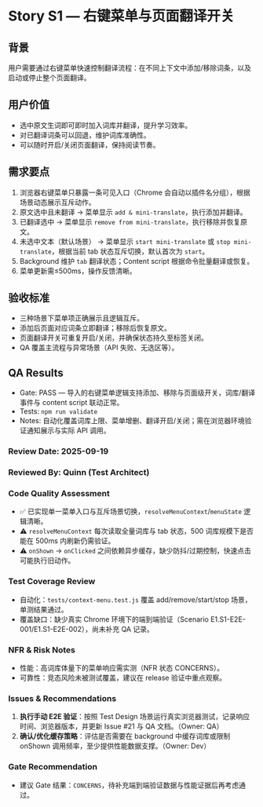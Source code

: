 # Story S1 — 右键菜单与页面翻译开关

## 背景
用户需要通过右键菜单快速控制翻译流程：在不同上下文中添加/移除词条，以及启动或停止整个页面翻译。

## 用户价值
- 选中原文生词即可即时加入词库并翻译，提升学习效率。
- 对已翻译词条可以回退，维护词库准确性。
- 可以随时开启/关闭页面翻译，保持阅读节奏。

## 需求要点
1. 浏览器右键菜单只暴露一条可见入口（Chrome 会自动以插件名分组），根据场景动态展示互斥动作。
2. 原文选中且未翻译 → 菜单显示 `add & mini-translate`，执行添加并翻译。
3. 已翻译选中 → 菜单显示 `remove from mini-translate`，执行移除并恢复原文。
4. 未选中文本（默认场景） → 菜单显示 `start mini-translate` 或 `stop mini-translate`，根据当前 tab 状态互斥切换，默认首次为 `start`。
5. Background 维护 `tab` 翻译状态；Content script 根据命令批量翻译或恢复。
6. 菜单更新需≤500ms，操作反馈清晰。

## 验收标准
- 三种场景下菜单项正确展示且逻辑互斥。
- 添加后页面对应词条立即翻译；移除后恢复原文。
- 页面翻译开关可重复开启/关闭，并确保状态持久至标签关闭。
- QA 覆盖主流程与异常场景（API 失败、无选区等）。

## QA Results
- Gate: PASS — 导入的右键菜单逻辑支持添加、移除与页面级开关，词库/翻译事件与 content script 联动正常。
- Tests: `npm run validate`
- Notes: 自动化覆盖词库上限、菜单增删、翻译开启/关闭；需在浏览器环境验证通知展示与实际 API 调用。

### Review Date: 2025-09-19

### Reviewed By: Quinn (Test Architect)

### Code Quality Assessment
- ✅ 已实现单一菜单入口与互斥场景切换，`resolveMenuContext`/`menuState` 逻辑清晰。
- ⚠️ `resolveMenuContext` 每次读取全量词库与 tab 状态，500 词库规模下是否能在 500ms 内刷新仍需验证。
- ⚠️ `onShown` → `onClicked` 之间依赖异步缓存，缺少防抖/过期控制，快速点击可能执行旧动作。

### Test Coverage Review
- 自动化：`tests/context-menu.test.js` 覆盖 add/remove/start/stop 场景，单测结果通过。
- 覆盖缺口：缺少真实 Chrome 环境下的端到端验证（Scenario E1.S1-E2E-001/E1.S1-E2E-002），尚未补充 QA 记录。

### NFR & Risk Notes
- 性能：高词库体量下的菜单响应需实测（NFR 状态 CONCERNS）。
- 可靠性：竞态风险未被测试覆盖，建议在 release 验证中重点观察。

### Issues & Recommendations
1. **执行手动 E2E 验证**：按照 Test Design 场景运行真实浏览器测试，记录响应时间、浏览器版本，并更新 Issue #21 与 QA 文档。（Owner: QA）
2. **确认/优化缓存策略**：评估是否需要在 background 中缓存词库或限制 onShown 调用频率，至少提供性能数据支撑。（Owner: Dev）

### Gate Recommendation
- 建议 Gate 结果：`CONCERNS`，待补充端到端验证数据与性能证据后再考虑通过。
